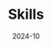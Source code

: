 ---
title: 'Skills'
date: 2024-10
type: landing

design:
  spacing: '5rem'
  background:
        color: black
        image:
          # Add your image background to `assets/media/`.
          filename: lavender-acrylic-swirl-marble-twist-texture-background.svg
          filters:
            brightness: 1.0
          size: cover
          position: center
          parallax: false

# Note: `username` refers to the user's folder name in `content/authors/`

# Page sections
sections:
  - block: resume-awards
    content:
      title: Награды
      username: admin
---